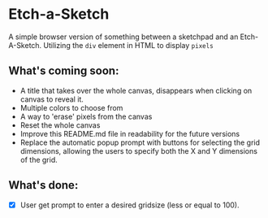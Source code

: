 # Etch-a-Sketch
A simple browser version of something between a sketchpad and an Etch-A-Sketch.
Utilizing the `div` element in HTML to display `pixels`

## What's coming soon:
* A title that takes over the whole canvas, disappears when clicking on canvas to reveal it.
* Multiple colors to choose from
* A way to 'erase' pixels from the canvas
* Reset the whole canvas
* Improve this README.md file in readability for the future versions
* Replace the automatic popup prompt with buttons for selecting the grid dimensions, allowing the users to specify both the X and Y dimensions of the grid.

## What's done:
* [X] User get prompt to enter a desired gridsize (less or equal to 100).

